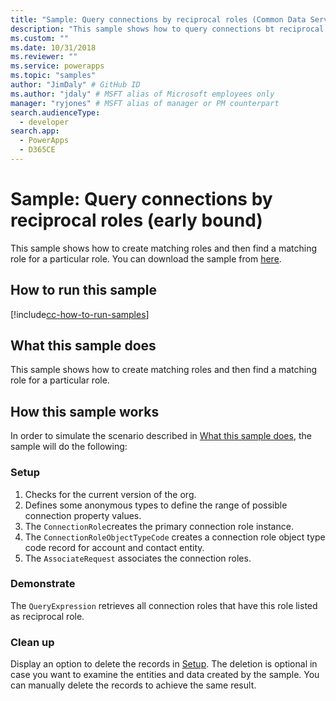 ```yaml
---
title: "Sample: Query connections by reciprocal roles (Common Data Service) | Microsoft Docs" # Intent and product brand in a unique string of 43-59 chars including spaces
description: "This sample shows how to query connections bt reciprocal roles" # 115-145 characters including spaces. This abstract displays in the search result.
ms.custom: ""
ms.date: 10/31/2018
ms.reviewer: ""
ms.service: powerapps
ms.topic: "samples"
author: "JimDaly" # GitHub ID
ms.author: "jdaly" # MSFT alias of Microsoft employees only
manager: "ryjones" # MSFT alias of manager or PM counterpart
search.audienceType: 
  - developer
search.app: 
  - PowerApps
  - D365CE
---
```

# Sample: Query connections by reciprocal roles (early bound)

<!-- https://docs.microsoft.com/dynamics365/customer-engagement/developer/sample-query-connections-reciprocal-roles-early-bound -->

This sample shows how to create matching roles and then find a matching role for a particular role. You can download the sample from [here](https://github.com/Microsoft/PowerApps-Samples/tree/master/cds/orgsvc/C%23/QueryByReciprocalRole).

## How to run this sample

[!include[cc-how-to-run-samples](../../includes/cc-how-to-run-samples.md)]

## What this sample does

This sample shows how to create matching roles and then find a matching role for a particular role.

## How this sample works

In order to simulate the scenario described in [What this sample does](#what-this-sample-does), the sample will do the following:

### Setup

1. Checks for the current version of the org.
2. Defines some anonymous types to define the range of possible connection property values.
3. The `ConnectionRole`creates the primary connection role instance.
4. The `ConnectionRoleObjectTypeCode` creates a connection role object type code record for account and contact entity.
5. The `AssociateRequest` associates the connection roles.

### Demonstrate

The `QueryExpression` retrieves all connection roles that have this role listed as reciprocal role.

### Clean up

Display an option to delete the records in [Setup](#setup). The deletion is optional in case you want to examine the entities and data created by the sample. You can manually delete the records to achieve the same result.
